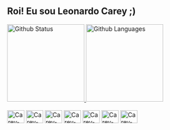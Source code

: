 ## Roi! Eu sou Leonardo Carey ;)

<div>
  <a href="http://leonardocarey.com">
    <img height="180em" src="https://github-readme-stats.vercel.app/api?username=leoncarey&show_icons=true&theme=gruvbox&include_all_commits=true&count_private=true" alt="Github Status" />
    <img height="180em" src="https://github-readme-stats.vercel.app/api/top-langs?username=leoncarey&theme=gruvbox&layout=compact&langs_count=16" alt="Github Languages" />
  </a>
</div>

<div style="display: inline_block"><br>
  <img align="center" alt="Carey-Js" height="30" width="40" src="https://github.com/leoncarey/devicon/blob/master/icons/javascript/javascript-original.svg">
  <img align="center" alt="Carey-React" height="30" width="40" src="https://github.com/leoncarey/devicon/blob/master/icons/react/react-original.svg">
  <img align="center" alt="Carey-HTML" height="30" width="40" src="https://github.com/leoncarey/devicon/blob/master/icons/html5/html5-original.svg">
  <img align="center" alt="Carey-CSS" height="30" width="40" src="https://github.com/leoncarey/devicon/blob/master/icons/css3/css3-original.svg">
  <img align="center" alt="Carey-Nodejs" height="30" width="40" src="https://github.com/leoncarey/devicon/blob/master/icons/nodejs/nodejs-original.svg">
  <img align="center" alt="Carey-MongoDb" height="30" width="40" src="https://github.com/leoncarey/devicon/blob/master/icons/mongodb/mongodb-original.svg">
  <img align="center" alt="Carey-MySql" height="30" width="40" src="https://github.com/leoncarey/devicon/blob/master/icons/mysql/mysql-original.svg">
</div>

  ##
